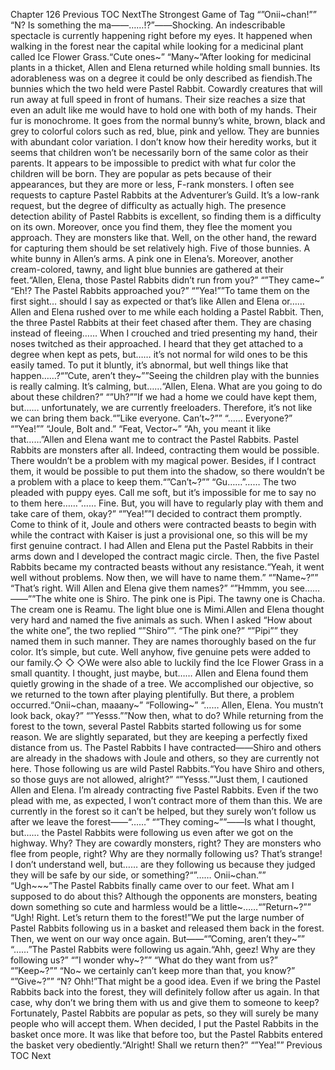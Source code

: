 Chapter 126 Previous TOC NextThe Strongest Game of Tag “”Onii~chan!”” “N? Is something the ma――……!?”――Shocking. An indescribable spectacle is currently happening right before my eyes. It happened when walking in the forest near the capital while looking for a medicinal plant called Ice Flower Grass.“Cute ones~” “Many~”After looking for medicinal plants in a thicket, Allen and Elena returned while holding small bunnies. Its adorableness was on a degree it could be only described as fiendish.The bunnies which the two held were Pastel Rabbit. Cowardly creatures that will run away at full speed in front of humans. Their size reaches a size that even an adult like me would have to hold one with both of my hands. Their fur is monochrome. It goes from the normal bunny’s white, brown, black and grey to colorful colors such as red, blue, pink and yellow. They are bunnies with abundant color variation. I don’t know how their heredity works, but it seems that children won’t be necessarily born of the same color as their parents. It appears to be impossible to predict with what fur color the children will be born. They are popular as pets because of their appearances, but they are more or less, F-rank monsters. I often see requests to capture Pastel Rabbits at the Adventurer’s Guild. It’s a low-rank request, but the degree of difficulty as actually high. The presence detection ability of Pastel Rabbits is excellent, so finding them is a difficulty on its own. Moreover, once you find them, they flee the moment you approach. They are monsters like that. Well, on the other hand, the reward for capturing them should be set relatively high. Five of those bunnies. A white bunny in Allen’s arms. A pink one in Elena’s. Moreover, another cream-colored, tawny, and light blue bunnies are gathered at their feet.“Allen, Elena, those Pastel Rabbits didn’t run from you?” “”They came~” “Eh!? The Pastel Rabbits approached you?” “”Yea!””To tame them on the first sight… should I say as expected or that’s like Allen and Elena or…… Allen and Elena rushed over to me while each holding a Pastel Rabbit. Then, the three Pastel Rabbits at their feet chased after them. They are chasing instead of fleeing…… When I crouched and tried presenting my hand, their noses twitched as their approached. I heard that they get attached to a degree when kept as pets, but…… it’s not normal for wild ones to be this easily tamed. To put it bluntly, it’s abnormal, but well things like that happen……?“”Cute, aren’t they~””Seeing the children play with the bunnies is really calming. It’s calming, but……“Allen, Elena. What are you going to do about these children?” “”Uh?””If we had a home we could have kept them, but…… unfortunately, we are currently freeloaders. Therefore, it’s not like we can bring them back.“”Like everyone. Can’t~?”” “…… Everyone?” “”Yea!”” “Joule, Bolt and.” “Feat, Vector~” “Ah, you meant it like that……”Allen and Elena want me to contract the Pastel Rabbits. Pastel Rabbits are monsters after all. Indeed, contracting them would be possible. There wouldn’t be a problem with my magical power. Besides, if I contract them, it would be possible to put them into the shadow, so there wouldn’t be a problem with a place to keep them.“”Can’t~?”” “Gu……”…… The two pleaded with puppy eyes. Call me soft, but it’s impossible for me to say no to them here……“…… Fine. But, you will have to regularly play with them and take care of them, okay?” “”Yea!””I decided to contract them promptly. Come to think of it, Joule and others were contracted beasts to begin with while the contract with Kaiser is just a provisional one, so this will be my first genuine contract. I had Allen and Elena put the Pastel Rabbits in their arms down and I developed the contract magic circle. Then, the five Pastel Rabbits became my contracted beasts without any resistance.“Yeah, it went well without problems. Now then, we will have to name them.” “”Name~?”” “That’s right. Will Allen and Elena give them names?” “”Hmmm, you see……――””The white one is Shiro. The pink one is Pipi. The tawny one is Chacha. The cream one is Reamu. The light blue one is Mimi.Allen and Elena thought very hard and named the five animals as such. When I asked “How about the white one”, the two replied “”Shiro””. “The pink one?” “”Pipi”” they named them in such manner. They are names thoroughly based on the fur color. It’s simple, but cute. Well anyhow, five genuine pets were added to our family.◇ ◇ ◇We were also able to luckily find the Ice Flower Grass in a small quantity. I thought, just maybe, but…… Allen and Elena found them quietly growing in the shade of a tree. We accomplished our objective, so we returned to the town after playing plentifully. But there, a problem occurred.“Onii~chan, maaany~” “Following~” “…… Allen, Elena. You mustn’t look back, okay?” “”Yesss.””Now then, what to do? While returning from the forest to the town, several Pastel Rabbits started following us for some reason. We are slightly separated, but they are keeping a perfectly fixed distance from us. The Pastel Rabbits I have contracted――Shiro and others are already in the shadows with Joule and others, so they are currently not here. Those following us are wild Pastel Rabbits.“You have Shiro and others, so those guys are not allowed, alright?” “”Yesss.””Just them, I cautioned Allen and Elena. I’m already contracting five Pastel Rabbits. Even if the two plead with me, as expected, I won’t contract more of them than this. We are currently in the forest so it can’t be helped, but they surely won’t follow us after we leave the forest――“……” “”They coming~””――Is what I thought, but…… the Pastel Rabbits were following us even after we got on the highway. Why? They are cowardly monsters, right? They are monsters who flee from people, right? Why are they normally following us? That’s strange! I don’t understand well, but…… are they following us because they judged they will be safe by our side, or something?“”…… Onii~chan.”” “Ugh~~~”The Pastel Rabbits finally came over to our feet. What am I supposed to do about this? Although the opponents are monsters, beating down something so cute and harmless would be a little~……“”Return~?”” “Ugh! Right. Let’s return them to the forest!”We put the large number of Pastel Rabbits following us in a basket and released them back in the forest. Then, we went on our way once again. But――“”Coming, aren’t they~”” “……”The Pastel Rabbits were following us again.“Ahh, geez! Why are they following us?” “”I wonder why~?”” “What do they want from us?” “”Keep~?”” “No~ we certainly can’t keep more than that, you know?” “”Give~?”” “N? Ohh!”That might be a good idea. Even if we bring the Pastel Rabbits back into the forest, they will definitely follow after us again. In that case, why don’t we bring them with us and give them to someone to keep? Fortunately, Pastel Rabbits are popular as pets, so they will surely be many people who will accept them. When decided, I put the Pastel Rabbits in the basket once more. It was like that before too, but the Pastel Rabbits entered the basket very obediently.“Alright! Shall we return then?” “”Yea!”” Previous TOC Next